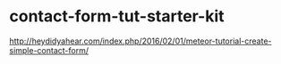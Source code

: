 # contact-form-tut-starter-kit
http://heydidyahear.com/index.php/2016/02/01/meteor-tutorial-create-simple-contact-form/
